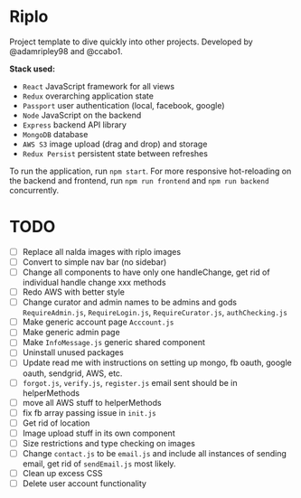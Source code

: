 # Riplo

Project template to dive quickly into other projects. Developed by @adamripley98 and @ccabo1.

__Stack used:__
* `React` JavaScript framework for all views
* `Redux` overarching application state
* `Passport` user authentication (local, facebook, google)
* `Node` JavaScript on the backend
* `Express` backend API library
* `MongoDB` database
* `AWS S3` image upload (drag and drop) and storage
* `Redux Persist` persistent state between refreshes

To run the application, run `npm start`. For more responsive hot-reloading on the backend and frontend, run `npm run frontend` and `npm run backend` concurrently.

# TODO
- [ ] Replace all nalda images with riplo images
- [ ] Convert to simple nav bar (no sidebar)
- [ ] Change all components to have only one handleChange, get rid of individual handle change xxx methods
- [ ] Redo AWS with better style
- [ ] Change curator and admin names to be admins and gods `RequireAdmin.js`, `RequireLogin.js`, `RequireCurator.js`, `authChecking.js`
- [ ] Make generic account page `Acccount.js`
- [ ] Make generic admin page
- [ ] Make `InfoMessage.js` generic shared component
- [ ] Uninstall unused packages
- [ ] Update read me with instructions on setting up mongo, fb oauth, google oauth, sendgrid, AWS, etc.
- [ ] `forgot.js`, `verify.js`, `register.js` email sent should be in helperMethods
- [ ] move all AWS stuff to helperMethods
- [ ] fix fb array passing issue in `init.js`
- [ ] Get rid of location
- [ ] Image upload stuff in its own component
- [ ] Size restrictions and type checking on images
- [ ] Change `contact.js` to be `email.js` and include all instances of sending email, get rid of `sendEmail.js` most likely.
- [ ] Clean up excess CSS
- [ ] Delete user account functionality
